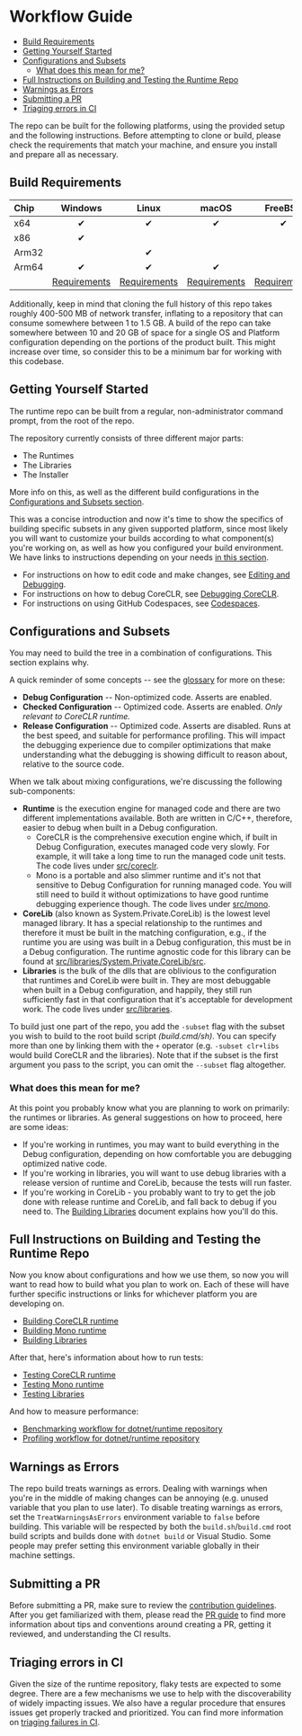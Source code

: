 # Workflow Guide

- [Build Requirements](#build-requirements)
- [Getting Yourself Started](#getting-yourself-started)
- [Configurations and Subsets](#configurations-and-subsets)
  - [What does this mean for me?](#what-does-this-mean-for-me)
- [Full Instructions on Building and Testing the Runtime Repo](#full-instructions-on-building-and-testing-the-runtime-repo)
- [Warnings as Errors](#warnings-as-errors)
- [Submitting a PR](#submitting-a-pr)
- [Triaging errors in CI](#triaging-errors-in-ci)

The repo can be built for the following platforms, using the provided setup and the following instructions. Before attempting to clone or build, please check the requirements that match your machine, and ensure you install and prepare all as necessary.

## Build Requirements

| Chip  | Windows  | Linux    | macOS    | FreeBSD  |
| :---- | :------: | :------: | :------: | :------: |
| x64   | &#x2714; | &#x2714; | &#x2714; | &#x2714; |
| x86   | &#x2714; |          |          |          |
| Arm32 |          | &#x2714; |          |          |
| Arm64 | &#x2714; | &#x2714; | &#x2714; |          |
|       | [Requirements](requirements/windows-requirements.md) | [Requirements](requirements/linux-requirements.md) | [Requirements](requirements/macos-requirements.md) | [Requirements](requirements/freebsd-requirements.md)

Additionally, keep in mind that cloning the full history of this repo takes roughly 400-500 MB of network transfer, inflating to a repository that can consume somewhere between 1 to 1.5 GB. A build of the repo can take somewhere between 10 and 20 GB of space for a single OS and Platform configuration depending on the portions of the product built. This might increase over time, so consider this to be a minimum bar for working with this codebase.

## Getting Yourself Started

The runtime repo can be built from a regular, non-administrator command prompt, from the root of the repo.

The repository currently consists of three different major parts:

* The Runtimes
* The Libraries
* The Installer

More info on this, as well as the different build configurations in the [Configurations and Subsets section](#configurations-and-subsets).

This was a concise introduction and now it's time to show the specifics of building specific subsets in any given supported platform, since most likely you will want to customize your builds according to what component(s) you're working on, as well as how you configured your build environment. We have links to instructions depending on your needs [in this section](#full-instructions-on-building-and-testing-the-runtime-repo).

* For instructions on how to edit code and make changes, see [Editing and Debugging](editing-and-debugging.md).
* For instructions on how to debug CoreCLR, see [Debugging CoreCLR](/docs/workflow/debugging/coreclr/debugging-runtime.md).
* For instructions on using GitHub Codespaces, see [Codespaces](/docs/workflow/Codespaces.md).

## Configurations and Subsets

You may need to build the tree in a combination of configurations. This section explains why.

<!-- LINK-UPDATES -->
A quick reminder of some concepts -- see the [glossary](/docs/project/glossary.md) for more on these:

* **Debug Configuration** -- Non-optimized code.  Asserts are enabled.
* **Checked Configuration** -- Optimized code. Asserts are enabled.  _Only relevant to CoreCLR runtime._
* **Release Configuration** -- Optimized code. Asserts are disabled. Runs at the best speed, and suitable for performance profiling. This will impact the debugging experience due to compiler optimizations that make understanding what the debugging is showing difficult to reason about, relative to the source code.

When we talk about mixing configurations, we're discussing the following sub-components:

<!-- LINK-UPDATES -->
* **Runtime** is the execution engine for managed code and there are two different implementations available. Both are written in C/C++, therefore, easier to debug when built in a Debug configuration.
  * CoreCLR is the comprehensive execution engine which, if built in Debug Configuration, executes managed code very slowly. For example, it will take a long time to run the managed code unit tests. The code lives under [src/coreclr](/src/coreclr).
  * Mono is a portable and also slimmer runtime and it's not that sensitive to Debug Configuration for running managed code. You will still need to build it without optimizations to have good runtime debugging experience though. The code lives under [src/mono](/src/mono).
* **CoreLib** (also known as System.Private.CoreLib) is the lowest level managed library. It has a special relationship to the runtimes and therefore it must be built in the matching configuration, e.g., if the runtime you are using was built in a Debug configuration, this must be in a Debug configuration. The runtime agnostic code for this library can be found at [src/libraries/System.Private.CoreLib/src](/src/libraries/System.Private.CoreLib/src/README.md).
* **Libraries** is the bulk of the dlls that are oblivious to the configuration that runtimes and CoreLib were built in. They are most debuggable when built in a Debug configuration, and happily, they still run sufficiently fast in that configuration that it's acceptable for development work. The code lives under [src/libraries](/src/libraries).

<!-- TODO: Provide a list of the possible subsets, since right now it's all up to one's own knowledge and guessing. -->
To build just one part of the repo, you add the `-subset` flag with the subset you wish to build to the root build script _(build.cmd/sh)_. You can specify more than one by linking them with the `+` operator (e.g. `-subset clr+libs` would build CoreCLR and the libraries). Note that if the subset is the first argument you pass to the script, you can omit the `--subset` flag altogether.

### What does this mean for me?

At this point you probably know what you are planning to work on primarily: the runtimes or libraries. As general suggestions on how to proceed, here are some ideas:

* If you're working in runtimes, you may want to build everything in the Debug configuration, depending on how comfortable you are debugging optimized native code.
* If you're working in libraries, you will want to use debug libraries with a release version of runtime and CoreLib, because the tests will run faster.
* If you're working in CoreLib - you probably want to try to get the job done with release runtime and CoreLib, and fall back to debug if you need to. The [Building Libraries](/docs/workflow/building/libraries/README.md) document explains how you'll do this.

## Full Instructions on Building and Testing the Runtime Repo

Now you know about configurations and how we use them, so now you will want to read how to build what you plan to work on. Each of these will have further specific instructions or links for whichever platform you are developing on.

* [Building CoreCLR runtime](/docs/workflow/building/coreclr/README.md)
* [Building Mono runtime](/docs/workflow/building/mono/README.md)
* [Building Libraries](/docs/workflow/building/libraries/README.md)

After that, here's information about how to run tests:

* [Testing CoreCLR runtime](/docs/workflow/testing/coreclr/testing.md)
* [Testing Mono runtime](/docs/workflow/testing/mono/testing.md)
* [Testing Libraries](/docs/workflow/testing/libraries/testing.md)

And how to measure performance:

* [Benchmarking workflow for dotnet/runtime repository](https://github.com/dotnet/performance/blob/master/docs/benchmarking-workflow-dotnet-runtime.md)
* [Profiling workflow for dotnet/runtime repository](https://github.com/dotnet/performance/blob/master/docs/profiling-workflow-dotnet-runtime.md)

## Warnings as Errors

The repo build treats warnings as errors. Dealing with warnings when you're in the middle of making changes can be annoying (e.g. unused variable that you plan to use later). To disable treating warnings as errors, set the `TreatWarningsAsErrors` environment variable to `false` before building. This variable will be respected by both the `build.sh`/`build.cmd` root build scripts and builds done with `dotnet build` or Visual Studio. Some people may prefer setting this environment variable globally in their machine settings.

## Submitting a PR

Before submitting a PR, make sure to review the [contribution guidelines](../../CONTRIBUTING.md). After you get familiarized with them, please read the [PR guide](ci/pr-guide.md) to find more information about tips and conventions around creating a PR, getting it reviewed, and understanding the CI results.

## Triaging errors in CI

Given the size of the runtime repository, flaky tests are expected to some degree. There are a few mechanisms we use to help with the discoverability of widely impacting issues. We also have a regular procedure that ensures issues get properly tracked and prioritized. You can find more information on [triaging failures in CI](ci/failure-analysis.md).
